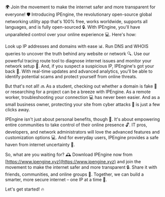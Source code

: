 🌍 Join the movement to make the internet safer and more transparent for everyone! 🛡️ Introducing IPEngine, the revolutionary open-source global networking utility app that's 100% free, works worldwide, supports all languages, and is fully open-sourced 🔒. With IPEngine, you'll have unparalleled control over your online experience 💻. Here's how:

Look up IP addresses and domains with ease 📊. Run DNS and WHOIS queries to uncover the truth behind any website or network 🔍. Use our powerful tracing route tool to diagnose internet issues and monitor your network setup 📡. And, if you suspect a suspicious IP, IPEngine's got your back 💪. With real-time updates and advanced analytics, you'll be able to identify potential scams and protect yourself from online threats.

But that's not all! 🔜 As a student, checking out whether a domain is fake 🤔 or researching for a project can be a breeze with IPEngine. As a remote worker, troubleshooting your connection 💻 has never been easier. And as a small business owner, protecting your site from cyber attacks 🚀 is just a few clicks away.

IPEngine isn't just about personal benefits, though 👫. It's about empowering entire communities to take control of their online presence 🔓. IT pros, developers, and network administrators will love the advanced features and customization options 💻. And for everyday users, IPEngine provides a safe haven from internet uncertainty 🌟.

So, what are you waiting for? 🕰️ Download IPEngine now from [https://www.ipengine.xyz](https://www.ipengine.xyz) and join the movement to make the internet safer and more transparent 🔒. Share it with friends, communities, and online groups 💬. Together, we can build a smarter, more secure internet – one IP at a time 🚀.

Let's get started! 🔥